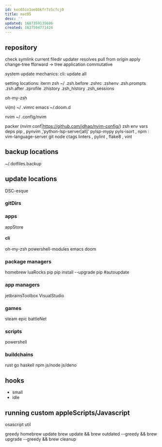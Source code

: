 ```yaml
---
id: kxc65io1oebbkfr7z5cfcj0
title: macOS
desc: ''
updated: 1687359135686
created: 1637504771424
---
```


## repository
check symlink
    current filedir
    updater resolves
      pull from origin
      apply change-tree fforward
        -> tree application commutative

system update mechanics:
cli: update all

setting locations:
  iterm
  zsh
    ~/
    .zsh.before
    .zshrc
    .zshenv
    .zsh.prompts
    .zsh.after
    .zprofile
    .zhistory
    .zsh_history
    .zsh_sessions

  oh-my-zsh

  vi(m)
    ~/
    .vimrc
  emacs
    ~/.doom.d

nvim
  ~/
  .config/nvim

  packer
(nvim conf|https://github.com/jdhao/nvim-config/)
  zsh env vars
  deps
    pip
      , pynvim
      ,'python-lsp-server[all]' pylsp-mypy pyls-isort
      ,
    npm : vim-language-server
    git
    node
    ctags
    linters
      , pylint
      , flake8
      , vint

## backup locations
~/.dotfiles.backup

## update locations
DSC-esque
### gitDirs
### apps
appStore
#### cli
oh-my-zsh
powershell-modules
emacs
  doom

### package managers
homebrew
luaRocks
pip
  pip install --upgrade pip #autoupdate
### app managers
jetbrainsToolbox
VisualStudio
### games
steam
epic
battleNet
### scripts
powershell
### buildchains
rust
go
haskell
npm
js/node
js/deno

## hooks
- small
- idle

## running custom appleScripts/Javascript
osascript util

greedy homebrew update
brew update && brew outdated --greedy && brew upgrade --greedy && brew cleanup

